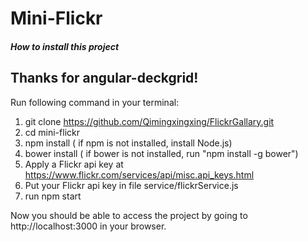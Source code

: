 # Mini-Flickr

##### How to install this project
## Thanks for angular-deckgrid!
Run following command in your terminal:

1. git clone https://github.com/Qimingxingxing/FlickrGallary.git
2. cd mini-flickr
3. npm install ( if npm is not installed, install Node.js)
4. bower install ( if bower is not installed, run "npm install -g bower")
5. Apply a Flickr api key at https://www.flickr.com/services/api/misc.api_keys.html
6. Put your Flickr api key in file service/flickrService.js
7. run npm start

Now you should be able to access the project by going to http://localhost:3000 in your browser.
